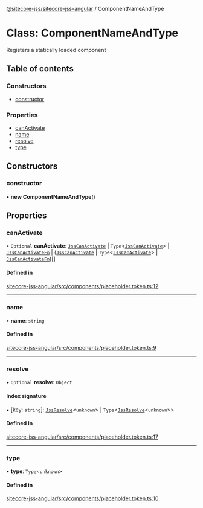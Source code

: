 [@sitecore-jss/sitecore-jss-angular](../README.md) / ComponentNameAndType

# Class: ComponentNameAndType

Registers a statically loaded component

## Table of contents

### Constructors

- [constructor](ComponentNameAndType.md#constructor)

### Properties

- [canActivate](ComponentNameAndType.md#canactivate)
- [name](ComponentNameAndType.md#name)
- [resolve](ComponentNameAndType.md#resolve)
- [type](ComponentNameAndType.md#type)

## Constructors

### constructor

• **new ComponentNameAndType**()

## Properties

### canActivate

• `Optional` **canActivate**: [`JssCanActivate`](../interfaces/JssCanActivate.md) \| `Type`\<[`JssCanActivate`](../interfaces/JssCanActivate.md)\> \| [`JssCanActivateFn`](../interfaces/JssCanActivateFn.md) \| ([`JssCanActivate`](../interfaces/JssCanActivate.md) \| `Type`\<[`JssCanActivate`](../interfaces/JssCanActivate.md)\> \| [`JssCanActivateFn`](../interfaces/JssCanActivateFn.md))[]

#### Defined in

[sitecore-jss-angular/src/components/placeholder.token.ts:12](https://github.com/Sitecore/jss/blob/af0e5cf02/packages/sitecore-jss-angular/src/components/placeholder.token.ts#L12)

___

### name

• **name**: `string`

#### Defined in

[sitecore-jss-angular/src/components/placeholder.token.ts:9](https://github.com/Sitecore/jss/blob/af0e5cf02/packages/sitecore-jss-angular/src/components/placeholder.token.ts#L9)

___

### resolve

• `Optional` **resolve**: `Object`

#### Index signature

▪ [key: `string`]: [`JssResolve`](../interfaces/JssResolve.md)\<`unknown`\> \| `Type`\<[`JssResolve`](../interfaces/JssResolve.md)\<`unknown`\>\>

#### Defined in

[sitecore-jss-angular/src/components/placeholder.token.ts:17](https://github.com/Sitecore/jss/blob/af0e5cf02/packages/sitecore-jss-angular/src/components/placeholder.token.ts#L17)

___

### type

• **type**: `Type`\<`unknown`\>

#### Defined in

[sitecore-jss-angular/src/components/placeholder.token.ts:10](https://github.com/Sitecore/jss/blob/af0e5cf02/packages/sitecore-jss-angular/src/components/placeholder.token.ts#L10)
